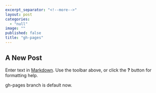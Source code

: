 ```yaml
---
excerpt_separator: "<!--more-->"
layout: post
categories: 
  - "null"
image: ""
published: false
title: "gh-pages"
---
```



## A New Post

Enter text in [Markdown](http://daringfireball.net/projects/markdown/). Use the toolbar above, or click the **?** button for formatting help.


gh-pages branch is default now.
